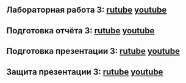 ## Лабораторная работа 3: [rutube](https://rutube.ru/video/private/df4f60e2247b1e1c92dfc1970c576680/?p=6Zoxufi4vcKXqmPzLr7uLw) [youtube](https://youtu.be/rWOp9Eyv3xM)
## Подготовка отчёта 3:  [rutube](https://rutube.ru/video/private/df4f60e2247b1e1c92dfc1970c576680/?p=6Zoxufi4vcKXqmPzLr7uLw) [youtube](https://youtu.be/rWOp9Eyv3xM)
## Подготовка презентации 3:  [rutube](https://rutube.ru/video/private/df4f60e2247b1e1c92dfc1970c576680/?p=6Zoxufi4vcKXqmPzLr7uLw) [youtube](https://youtu.be/rWOp9Eyv3xM)
## Защита презентации 3:  [rutube](https://rutube.ru/video/private/df4f60e2247b1e1c92dfc1970c576680/?p=6Zoxufi4vcKXqmPzLr7uLw) [youtube](https://youtu.be/rWOp9Eyv3xM)


